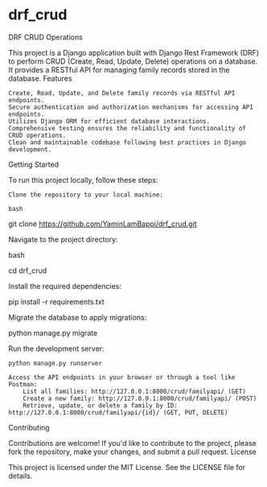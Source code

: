 # drf_crud

DRF CRUD Operations

This project is a Django application built with Django Rest Framework (DRF) to perform CRUD (Create, Read, Update, Delete) operations on a database. It provides a RESTful API for managing family records stored in the database.
Features

    Create, Read, Update, and Delete family records via RESTful API endpoints.
    Secure authentication and authorization mechanisms for accessing API endpoints.
    Utilizes Django ORM for efficient database interactions.
    Comprehensive testing ensures the reliability and functionality of CRUD operations.
    Clean and maintainable codebase following best practices in Django development.

Getting Started

To run this project locally, follow these steps:

    Clone the repository to your local machine:

    bash

git clone https://github.com/YaminLamBappi/drf_crud.git

Navigate to the project directory:

bash

cd drf_crud

Install the required dependencies:

pip install -r requirements.txt

Migrate the database to apply migrations:

python manage.py migrate

Run the development server:

    python manage.py runserver

    Access the API endpoints in your browser or through a tool like Postman:
        List all families: http://127.0.0.1:8000/crud/familyapi/ (GET)
        Create a new family: http://127.0.0.1:8000/crud/familyapi/ (POST)
        Retrieve, update, or delete a family by ID: http://127.0.0.1:8000/crud/familyapi/{id}/ (GET, PUT, DELETE)

Contributing

Contributions are welcome! If you'd like to contribute to the project, please fork the repository, make your changes, and submit a pull request.
License

This project is licensed under the MIT License. See the LICENSE file for details.
